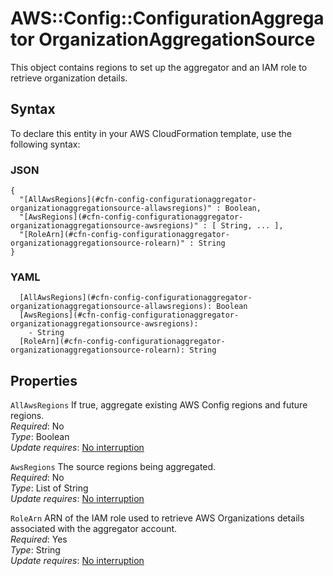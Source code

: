 # AWS::Config::ConfigurationAggregator OrganizationAggregationSource<a name="aws-properties-config-configurationaggregator-organizationaggregationsource"></a>

This object contains regions to set up the aggregator and an IAM role to retrieve organization details\.

## Syntax<a name="aws-properties-config-configurationaggregator-organizationaggregationsource-syntax"></a>

To declare this entity in your AWS CloudFormation template, use the following syntax:

### JSON<a name="aws-properties-config-configurationaggregator-organizationaggregationsource-syntax.json"></a>

```
{
  "[AllAwsRegions](#cfn-config-configurationaggregator-organizationaggregationsource-allawsregions)" : Boolean,
  "[AwsRegions](#cfn-config-configurationaggregator-organizationaggregationsource-awsregions)" : [ String, ... ],
  "[RoleArn](#cfn-config-configurationaggregator-organizationaggregationsource-rolearn)" : String
}
```

### YAML<a name="aws-properties-config-configurationaggregator-organizationaggregationsource-syntax.yaml"></a>

```
  [AllAwsRegions](#cfn-config-configurationaggregator-organizationaggregationsource-allawsregions): Boolean
  [AwsRegions](#cfn-config-configurationaggregator-organizationaggregationsource-awsregions):
    - String
  [RoleArn](#cfn-config-configurationaggregator-organizationaggregationsource-rolearn): String
```

## Properties<a name="aws-properties-config-configurationaggregator-organizationaggregationsource-properties"></a>

`AllAwsRegions` <a name="cfn-config-configurationaggregator-organizationaggregationsource-allawsregions"></a>
If true, aggregate existing AWS Config regions and future regions\.  
_Required_: No  
_Type_: Boolean  
_Update requires_: [No interruption](https://docs.aws.amazon.com/AWSCloudFormation/latest/UserGuide/using-cfn-updating-stacks-update-behaviors.html#update-no-interrupt)

`AwsRegions` <a name="cfn-config-configurationaggregator-organizationaggregationsource-awsregions"></a>
The source regions being aggregated\.  
_Required_: No  
_Type_: List of String  
_Update requires_: [No interruption](https://docs.aws.amazon.com/AWSCloudFormation/latest/UserGuide/using-cfn-updating-stacks-update-behaviors.html#update-no-interrupt)

`RoleArn` <a name="cfn-config-configurationaggregator-organizationaggregationsource-rolearn"></a>
ARN of the IAM role used to retrieve AWS Organizations details associated with the aggregator account\.  
_Required_: Yes  
_Type_: String  
_Update requires_: [No interruption](https://docs.aws.amazon.com/AWSCloudFormation/latest/UserGuide/using-cfn-updating-stacks-update-behaviors.html#update-no-interrupt)
